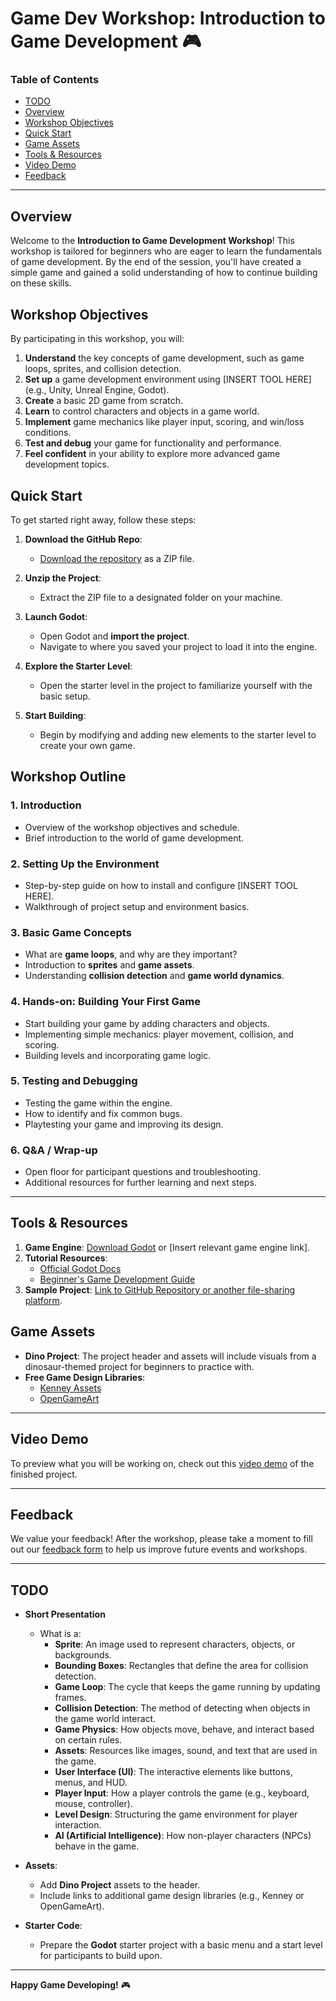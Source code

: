 # Game Dev Workshop: Introduction to Game Development 🎮

### Table of Contents
* [TODO](#todo)
* [Overview](#overview)
* [Workshop Objectives](#workshop-objectives)
* [Quick Start](#quick-start)
* [Game Assets](#game-assets)
* [Tools & Resources](#tools--resources)
* [Video Demo](#video-demo)
* [Feedback](#feedback)


---

## Overview

Welcome to the **Introduction to Game Development Workshop**! This workshop is tailored for beginners who are eager to learn the fundamentals of game development. By the end of the session, you'll have created a simple game and gained a solid understanding of how to continue building on these skills.

## Workshop Objectives

By participating in this workshop, you will:
1. **Understand** the key concepts of game development, such as game loops, sprites, and collision detection.
2. **Set up** a game development environment using [INSERT TOOL HERE] (e.g., Unity, Unreal Engine, Godot).
3. **Create** a basic 2D game from scratch.
4. **Learn** to control characters and objects in a game world.
5. **Implement** game mechanics like player input, scoring, and win/loss conditions.
6. **Test and debug** your game for functionality and performance.
7. **Feel confident** in your ability to explore more advanced game development topics.

## Quick Start 

To get started right away, follow these steps:

1. **Download the GitHub Repo**: 
   - [Download the repository](#) as a ZIP file.

2. **Unzip the Project**:
   - Extract the ZIP file to a designated folder on your machine.

3. **Launch Godot**:
   - Open Godot and **import the project**.
   - Navigate to where you saved your project to load it into the engine.

4. **Explore the Starter Level**:
   - Open the starter level in the project to familiarize yourself with the basic setup.

5. **Start Building**:
   - Begin by modifying and adding new elements to the starter level to create your own game.

## Workshop Outline

### 1. Introduction
   - Overview of the workshop objectives and schedule.
   - Brief introduction to the world of game development.

### 2. Setting Up the Environment
   - Step-by-step guide on how to install and configure [INSERT TOOL HERE].
   - Walkthrough of project setup and environment basics.

### 3. Basic Game Concepts
   - What are **game loops**, and why are they important?
   - Introduction to **sprites** and **game assets**.
   - Understanding **collision detection** and **game world dynamics**.

### 4. Hands-on: Building Your First Game
   - Start building your game by adding characters and objects.
   - Implementing simple mechanics: player movement, collision, and scoring.
   - Building levels and incorporating game logic.

### 5. Testing and Debugging
   - Testing the game within the engine.
   - How to identify and fix common bugs.
   - Playtesting your game and improving its design.

### 6. Q&A / Wrap-up
   - Open floor for participant questions and troubleshooting.
   - Additional resources for further learning and next steps.

---

## Tools & Resources

1. **Game Engine**: [Download Godot](https://godotengine.org/download) or [Insert relevant game engine link].
2. **Tutorial Resources**:
   - [Official Godot Docs](https://docs.godotengine.org/en/stable/)
   - [Beginner's Game Development Guide](#)
3. **Sample Project**: [Link to GitHub Repository or another file-sharing platform](#).

## Game Assets

- **Dino Project**: The project header and assets will include visuals from a dinosaur-themed project for beginners to practice with.
- **Free Game Design Libraries**:
   - [Kenney Assets](https://kenney.nl/assets)
   - [OpenGameArt](https://opengameart.org)

---

## Video Demo

To preview what you will be working on, check out this [video demo](#) of the finished project.

---

## Feedback

We value your feedback! After the workshop, please take a moment to fill out our [feedback form](#) to help us improve future events and workshops.

---

## TODO

- **Short Presentation**
    - What is a:
        - **Sprite**: An image used to represent characters, objects, or backgrounds.
        - **Bounding Boxes**: Rectangles that define the area for collision detection.
        - **Game Loop**: The cycle that keeps the game running by updating frames.
        - **Collision Detection**: The method of detecting when objects in the game world interact.
        - **Game Physics**: How objects move, behave, and interact based on certain rules.
        - **Assets**: Resources like images, sound, and text that are used in the game.
        - **User Interface (UI)**: The interactive elements like buttons, menus, and HUD.
        - **Player Input**: How a player controls the game (e.g., keyboard, mouse, controller).
        - **Level Design**: Structuring the game environment for player interaction.
        - **AI (Artificial Intelligence)**: How non-player characters (NPCs) behave in the game.

- **Assets**:
    - Add **Dino Project** assets to the header.
    - Include links to additional game design libraries (e.g., Kenney or OpenGameArt).

- **Starter Code**:
    - Prepare the **Godot** starter project with a basic menu and a start level for participants to build upon.

---

**Happy Game Developing!** 🎮

